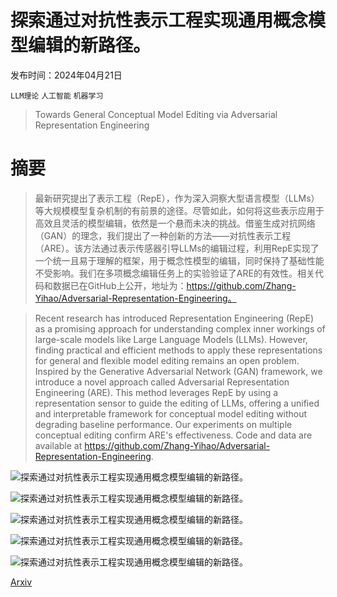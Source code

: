 # 探索通过对抗性表示工程实现通用概念模型编辑的新路径。

发布时间：2024年04月21日

`LLM理论` `人工智能` `机器学习`

> Towards General Conceptual Model Editing via Adversarial Representation Engineering

# 摘要

> 最新研究提出了表示工程（RepE），作为深入洞察大型语言模型（LLMs）等大规模模型复杂机制的有前景的途径。尽管如此，如何将这些表示应用于高效且灵活的模型编辑，依然是一个悬而未决的挑战。借鉴生成对抗网络（GAN）的理念，我们提出了一种创新的方法——对抗性表示工程（ARE）。该方法通过表示传感器引导LLMs的编辑过程，利用RepE实现了一个统一且易于理解的框架，用于概念性模型的编辑，同时保持了基础性能不受影响。我们在多项概念编辑任务上的实验验证了ARE的有效性。相关代码和数据已在GitHub上公开，地址为：https://github.com/Zhang-Yihao/Adversarial-Representation-Engineering。

> Recent research has introduced Representation Engineering (RepE) as a promising approach for understanding complex inner workings of large-scale models like Large Language Models (LLMs). However, finding practical and efficient methods to apply these representations for general and flexible model editing remains an open problem. Inspired by the Generative Adversarial Network (GAN) framework, we introduce a novel approach called Adversarial Representation Engineering (ARE). This method leverages RepE by using a representation sensor to guide the editing of LLMs, offering a unified and interpretable framework for conceptual model editing without degrading baseline performance. Our experiments on multiple conceptual editing confirm ARE's effectiveness. Code and data are available at https://github.com/Zhang-Yihao/Adversarial-Representation-Engineering.

![探索通过对抗性表示工程实现通用概念模型编辑的新路径。](../../../paper_images/2404.13752/edit.png)

![探索通过对抗性表示工程实现通用概念模型编辑的新路径。](../../../paper_images/2404.13752/ganvsare.png)

![探索通过对抗性表示工程实现通用概念模型编辑的新路径。](../../../paper_images/2404.13752/0.png)

![探索通过对抗性表示工程实现通用概念模型编辑的新路径。](../../../paper_images/2404.13752/1.png)

![探索通过对抗性表示工程实现通用概念模型编辑的新路径。](../../../paper_images/2404.13752/30.png)

[Arxiv](https://arxiv.org/abs/2404.13752)